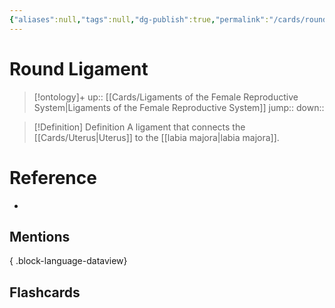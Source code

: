 ```yaml
---
{"aliases":null,"tags":null,"dg-publish":true,"permalink":"/cards/round-ligament/","dgPassFrontmatter":true}
---
```


# Round Ligament

> [!ontology]+
> up:: [[Cards/Ligaments of the Female Reproductive System\|Ligaments of the Female Reproductive System]]
> jump:: 
> down:: 

> [!Definition] Definition
> A ligament that connects the [[Cards/Uterus\|Uterus]] to the [[labia majora\|labia majora]].

# Reference
- 

## Mentions

{ .block-language-dataview}

## Flashcards
